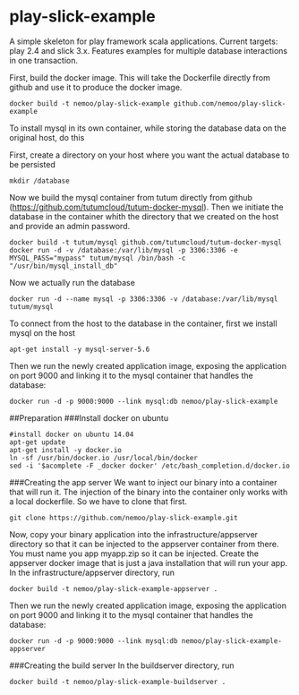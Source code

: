 play-slick-example
==================

A simple skeleton for play framework scala applications. Current targets: play 2.4 and slick 3.x.
Features examples for multiple database interactions in one transaction.


First, build the docker image. This will take the Dockerfile directly from github and use it to produce the docker image. 
```
docker build -t nemoo/play-slick-example github.com/nemoo/play-slick-example
```



To install mysql in its own container, while storing the database data on the original host, do this

First, create a directory on your host where you want the actual database to be persisted
```
mkdir /database
```

Now we build the mysql container from tutum directly from github (https://github.com/tutumcloud/tutum-docker-mysql). Then we initiate the database in the container whith the directory that we created on the host and provide an admin password.

```
docker build -t tutum/mysql github.com/tutumcloud/tutum-docker-mysql
docker run -d -v /database:/var/lib/mysql -p 3306:3306 -e MYSQL_PASS="mypass" tutum/mysql /bin/bash -c "/usr/bin/mysql_install_db"
```
Now we actually run the database
```
docker run -d --name mysql -p 3306:3306 -v /database:/var/lib/mysql tutum/mysql
```
To connect from the host to the database in the container, first we install mysql on the host
```
apt-get install -y mysql-server-5.6
```
Then we run the newly created application image, exposing the application on port 9000 and linking it to the mysql container that handles the database:
```
docker run -d -p 9000:9000 --link mysql:db nemoo/play-slick-example
```
##Preparation
###Install docker on ubuntu
```
#install docker on ubuntu 14.04
apt-get update
apt-get install -y docker.io
ln -sf /usr/bin/docker.io /usr/local/bin/docker
sed -i '$acomplete -F _docker docker' /etc/bash_completion.d/docker.io
```
###Creating the app server 
We want to inject our binary into a container that will run it. The injection of the binary into the container only works with a local dockerfile. So we have to clone that first. 
```
git clone https://github.com/nemoo/play-slick-example.git
```
Now, copy your binary application into the infrastructure/appserver directory so that it can be injected to the appserver container from there. You must name you app myapp.zip so it can be injected.
Create the appserver docker image that is just a java installation that will run your app. In the infrastructure/appserver directory, run
```
docker build -t nemoo/play-slick-example-appserver .
```
Then we run the newly created application image, exposing the application on port 9000 and linking it to the mysql container that handles the database:
```
docker run -d -p 9000:9000 --link mysql:db nemoo/play-slick-example-appserver
```

###Creating the build server 
In the buildserver directory, run
```
docker build -t nemoo/play-slick-example-buildserver .
```
